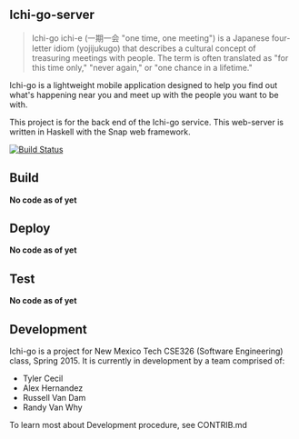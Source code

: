 Ichi-go-server
--------------
> Ichi-go ichi-e (一期一会 "one time, one meeting") is a Japanese
> four-letter idiom (yojijukugo) that describes a cultural concept of
> treasuring meetings with people. The term is often translated as "for
> this time only," "never again," or "one chance in a lifetime."

Ichi-go is a lightweight mobile application designed to help you find
out what's happening near you and meet up with the people you want to
be with.

This project is for the back end of the Ichi-go service. This
web-server is written in Haskell with the Snap web framework.

[![Build Status](https://travis-ci.org/Ichi-go/ichi-go-server?branch=master.svg)](https://travis-ci.org/Ichi-go/ichi-go-server)

Build
-----
**No code as of yet**

Deploy
------
**No code as of yet**

Test
----
**No code as of yet**

Development
-----------
Ichi-go is a project for New Mexico Tech CSE326 (Software Engineering)
class, Spring 2015. It is currently in development by a team comprised
of:
 * Tyler Cecil
 * Alex Hernandez
 * Russell Van Dam
 * Randy Van Why

To learn most about Development procedure, see CONTRIB.md
